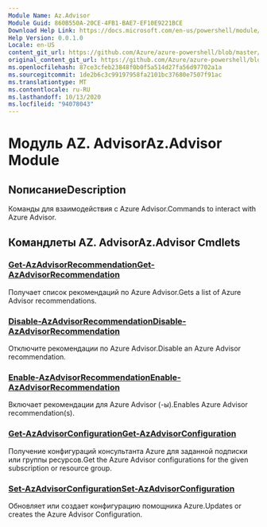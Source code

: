 ```yaml
---
Module Name: Az.Advisor
Module Guid: 860B550A-20CE-4FB1-BAE7-EF10E9221BCE
Download Help Link: https://docs.microsoft.com/en-us/powershell/module/az.advisor
Help Version: 0.0.1.0
Locale: en-US
content_git_url: https://github.com/Azure/azure-powershell/blob/master/src/Advisor/Advisor/help/Az.Advisor.md
original_content_git_url: https://github.com/Azure/azure-powershell/blob/master/src/Advisor/Advisor/help/Az.Advisor.md
ms.openlocfilehash: 87ce3cfeb23848f0b0f5a514d27fa56d97702a1a
ms.sourcegitcommit: 1de2b6c3c99197958fa2101bc37680e7507f91ac
ms.translationtype: MT
ms.contentlocale: ru-RU
ms.lasthandoff: 10/13/2020
ms.locfileid: "94078043"
---
```

# <span data-ttu-id="80e12-101">Модуль AZ. Advisor</span><span class="sxs-lookup"><span data-stu-id="80e12-101">Az.Advisor Module</span></span>
## <span data-ttu-id="80e12-102">Nописание</span><span class="sxs-lookup"><span data-stu-id="80e12-102">Description</span></span>
<span data-ttu-id="80e12-103">Команды для взаимодействия с Azure Advisor.</span><span class="sxs-lookup"><span data-stu-id="80e12-103">Commands to interact with Azure Advisor.</span></span>

## <span data-ttu-id="80e12-104">Командлеты AZ. Advisor</span><span class="sxs-lookup"><span data-stu-id="80e12-104">Az.Advisor Cmdlets</span></span>
### [<span data-ttu-id="80e12-105">Get-AzAdvisorRecommendation</span><span class="sxs-lookup"><span data-stu-id="80e12-105">Get-AzAdvisorRecommendation</span></span>](Get-AzAdvisorRecommendation.md)
<span data-ttu-id="80e12-106">Получает список рекомендаций по Azure Advisor.</span><span class="sxs-lookup"><span data-stu-id="80e12-106">Gets a list of Azure Advisor recommendations.</span></span>

### [<span data-ttu-id="80e12-107">Disable-AzAdvisorRecommendation</span><span class="sxs-lookup"><span data-stu-id="80e12-107">Disable-AzAdvisorRecommendation</span></span>](Disable-AzAdvisorRecommendation.md)
<span data-ttu-id="80e12-108">Отключите рекомендации по Azure Advisor.</span><span class="sxs-lookup"><span data-stu-id="80e12-108">Disable an Azure Advisor recommendation.</span></span>

### [<span data-ttu-id="80e12-109">Enable-AzAdvisorRecommendation</span><span class="sxs-lookup"><span data-stu-id="80e12-109">Enable-AzAdvisorRecommendation</span></span>](Enable-AzAdvisorRecommendation.md)
<span data-ttu-id="80e12-110">Включает рекомендации для Azure Advisor (-ы).</span><span class="sxs-lookup"><span data-stu-id="80e12-110">Enables Azure Advisor recommendation(s).</span></span>

### [<span data-ttu-id="80e12-111">Get-AzAdvisorConfiguration</span><span class="sxs-lookup"><span data-stu-id="80e12-111">Get-AzAdvisorConfiguration</span></span>](Get-AzAdvisorConfiguration.md)
<span data-ttu-id="80e12-112">Получение конфигураций консультанта Azure для заданной подписки или группы ресурсов.</span><span class="sxs-lookup"><span data-stu-id="80e12-112">Get the Azure Advisor configurations for the given subscription or resource group.</span></span>

### [<span data-ttu-id="80e12-113">Set-AzAdvisorConfiguration</span><span class="sxs-lookup"><span data-stu-id="80e12-113">Set-AzAdvisorConfiguration</span></span>](Set-AzAdvisorConfiguration.md)
<span data-ttu-id="80e12-114">Обновляет или создает конфигурацию помощника Azure.</span><span class="sxs-lookup"><span data-stu-id="80e12-114">Updates or creates the Azure Advisor Configuration.</span></span>

